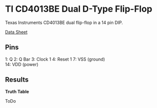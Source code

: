 # TI CD4013BE Dual D-Type Flip-Flop

Texas Instruments CD4013BE dual flip-flop in a 14 pin DIP.

[Data Sheet](https://www.ti.com/lit/ds/symlink/cd4013b.pdf?ts=1752127089880)

## Pins

 1: Q
 2: Q Bar
 3: Clock 1
 4: Reset 1
 7: VSS (ground)<br>
14: VDD (power)

## Results

**Truth Table**

ToDo

<!---
A|B|Out
-|-|--
|0|0|1
|1|0|1
|0|1|1
|1|1|0
--->
